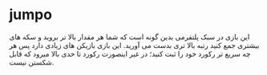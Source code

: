 # jumpo
این بازی در سبک پلتفرمی بدین گونه است که شما هر مقدار بالا تر بروید و سکه های بیشتری جمع کنید رتبه بالا تری بدست می آورید. این بازی بازیکن های زیادی دارد پس هر چه سریع تر رکورد خود را ثبت کنید؛ در غیر اینصورت رکورد تا حدی بالا میرود که قابل شکستن نیست.
